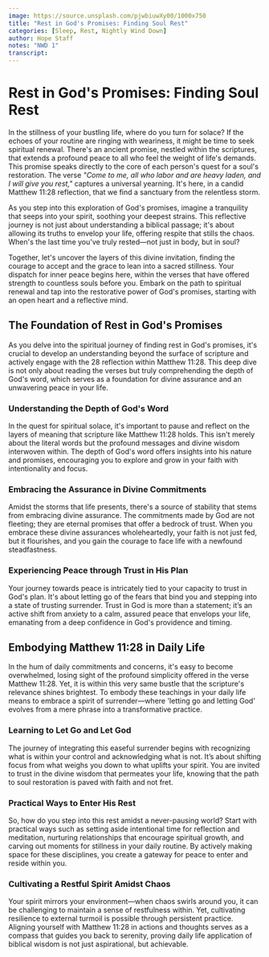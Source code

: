 ```yaml
---
image: https://source.unsplash.com/pjwbiuwXy00/1000x750
title: "Rest in God's Promises: Finding Soul Rest"
categories: [Sleep, Rest, Nightly Wind Down]
author: Hope Staff
notes: "NWD 1"
transcript: 
---
```


# Rest in God's Promises: Finding Soul Rest

In the stillness of your bustling life, where do you turn for solace? If
the echoes of your routine are ringing with weariness, it might be time
to seek spiritual renewal. There's an ancient promise, nestled within
the scriptures, that extends a profound peace to all who feel the weight
of life's demands. This promise speaks directly to the core of each
person's quest for a soul's restoration. The verse *"Come to me, all who
labor and are heavy laden, and I will give you rest,"* captures a
universal yearning. It's here, in a candid Matthew 11:28 reflection,
that we find a sanctuary from the relentless storm.

As you step into this exploration of God's promises, imagine a
tranquility that seeps into your spirit, soothing your deepest strains.
This reflective journey is not just about understanding a biblical
passage; it's about allowing its truths to envelop your life, offering
respite that stills the chaos. When's the last time you've truly
rested—not just in body, but in soul?

Together, let's uncover the layers of this divine invitation, finding
the courage to accept and the grace to lean into a sacred stillness.
Your dispatch for inner peace begins here, within the verses that have
offered strength to countless souls before you. Embark on the path to
spiritual renewal and tap into the restorative power of God's promises,
starting with an open heart and a reflective mind.

## The Foundation of Rest in God's Promises

As you delve into the spiritual journey of finding rest in God's
promises, it's crucial to develop an understanding beyond the surface of
scripture and actively engage with the 28 reflection within Matthew
11:28. This deep dive is not only about reading the verses but truly
comprehending the depth of God's word, which serves as a foundation for
divine assurance and an unwavering peace in your life.

### Understanding the Depth of God's Word

In the quest for spiritual solace, it's important to pause and reflect
on the layers of meaning that scripture like Matthew 11:28 holds. This
isn't merely about the literal words but the profound messages and
divine wisdom interwoven within. The depth of God's word offers insights
into his nature and promises, encouraging you to explore and grow in
your faith with intentionality and focus.

### Embracing the Assurance in Divine Commitments

Amidst the storms that life presents, there's a source of stability that
stems from embracing divine assurance. The commitments made by God are
not fleeting; they are eternal promises that offer a bedrock of trust.
When you embrace these divine assurances wholeheartedly, your faith is
not just fed, but it flourishes, and you gain the courage to face life
with a newfound steadfastness.

### Experiencing Peace through Trust in His Plan

Your journey towards peace is intricately tied to your capacity to trust
in God's plan. It's about letting go of the fears that bind you and
stepping into a state of trusting surrender. Trust in God is more than a
statement; it’s an active shift from anxiety to a calm, assured peace
that envelops your life, emanating from a deep confidence in God's
providence and timing.

## Embodying Matthew 11:28 in Daily Life

In the hum of daily commitments and concerns, it's easy to become
overwhelmed, losing sight of the profound simplicity offered in the
verse Matthew 11:28. Yet, it is within this very same bustle that the
scripture's relevance shines brightest. To embody these teachings in
your daily life means to embrace a spirit of surrender—where 'letting go
and letting God' evolves from a mere phrase into a transformative
practice.

### Learning to Let Go and Let God

The journey of integrating this easeful surrender begins with
recognizing what is within your control and acknowledging what is not.
It’s about shifting focus from what weighs you down to what uplifts your
spirit. You are invited to trust in the divine wisdom that permeates
your life, knowing that the path to soul restoration is paved with faith
and not fret.

### Practical Ways to Enter His Rest

So, how do you step into this rest amidst a never-pausing world? Start
with practical ways such as setting aside intentional time for
reflection and meditation, nurturing relationships that encourage
spiritual growth, and carving out moments for stillness in your daily
routine. By actively making space for these disciplines, you create a
gateway for peace to enter and reside within you.

### Cultivating a Restful Spirit Amidst Chaos

Your spirit mirrors your environment—when chaos swirls around you, it
can be challenging to maintain a sense of restfulness within. Yet,
cultivating resilience to external turmoil is possible through
persistent practice. Aligning yourself with Matthew 11:28 in actions and
thoughts serves as a compass that guides you back to serenity, proving
daily life application of biblical wisdom is not just aspirational, but
achievable.
